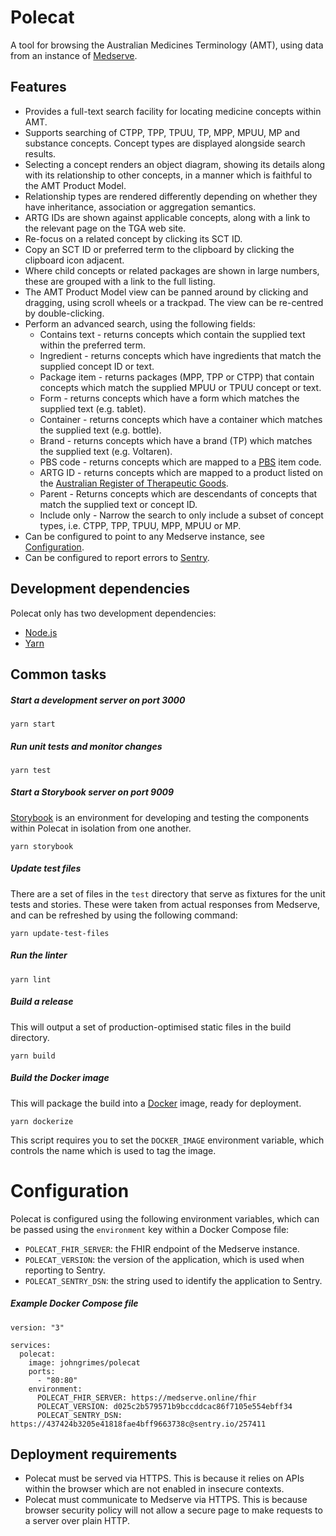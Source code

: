 # Polecat

A tool for browsing the Australian Medicines Terminology (AMT), using data from
an instance of [Medserve](https://medserve.online).

## Features

* Provides a full-text search facility for locating medicine concepts within
  AMT.
* Supports searching of CTPP, TPP, TPUU, TP, MPP, MPUU, MP and substance
  concepts.
  Concept types are displayed alongside search results.
* Selecting a concept renders an object diagram, showing its details along with
  its relationship to other concepts, in a manner which is faithful to the AMT
  Product Model.
* Relationship types are rendered differently depending on whether they have
  inheritance, association or aggregation semantics.
* ARTG IDs are shown against applicable concepts, along with a link to the
  relevant page on the TGA web site.
* Re-focus on a related concept by clicking its SCT ID.
* Copy an SCT ID or preferred term to the clipboard by clicking the clipboard
  icon adjacent.
* Where child concepts or related packages are shown in large numbers, these
  are grouped with a link to the full listing.
* The AMT Product Model view can be panned around by clicking and dragging,
  using scroll wheels or a trackpad. The view can be re-centred by
  double-clicking.
* Perform an advanced search, using the following fields:
  * Contains text - returns concepts which contain the supplied text within the preferred term.
  * Ingredient - returns concepts which have ingredients that match the supplied concept ID or text.
  * Package item - returns packages (MPP, TPP or CTPP) that contain concepts which match the supplied MPUU or TPUU concept or text.
  * Form - returns concepts which have a form which matches the supplied text (e.g. tablet).
  * Container - returns concepts which have a container which matches the supplied text (e.g. bottle).
  * Brand - returns concepts which have a brand (TP) which matches the supplied text (e.g. Voltaren).
  * PBS code - returns concepts which are mapped to a [PBS](https://pbs.gov.au/) item code.
  * ARTG ID - returns concepts which are mapped to a product listed on the [Australian Register of Therapeutic Goods](https://www.tga.gov.au/australian-register-therapeutic-goods).
  * Parent - Returns concepts which are descendants of concepts that match the supplied text or concept ID.
  * Include only - Narrow the search to only include a subset of concept types, i.e. CTPP, TPP, TPUU, MPP, MPUU or MP.
* Can be configured to point to any Medserve instance, see
  [Configuration](#configuration).
* Can be configured to report errors to [Sentry](https://sentry.io).

## Development dependencies

Polecat only has two development dependencies:

* [Node.js](https://nodejs.org/)
* [Yarn](https://yarnpkg.com/)

## Common tasks

##### Start a development server on port 3000

```
yarn start
```

##### Run unit tests and monitor changes

```
yarn test
```

##### Start a Storybook server on port 9009

[Storybook](https://storybook.js.org/) is an environment for developing and
testing the components within Polecat in isolation from one another.

```
yarn storybook
```

##### Update test files

There are a set of files in the `test` directory that serve as fixtures for the
unit tests and stories. These were taken from actual responses from Medserve,
and can be refreshed by using the following command:

```
yarn update-test-files
```

##### Run the linter

```
yarn lint
```

##### Build a release

This will output a set of production-optimised static files in the build directory.

```
yarn build
```

##### Build the Docker image

This will package the build into a [Docker](https://www.docker.com/) image, ready for deployment.

```
yarn dockerize
```

This script requires you to set the `DOCKER_IMAGE` environment variable, which controls the name which is used to tag the image.

# Configuration

Polecat is configured using the following environment variables, which can be
passed using the `environment` key within a Docker Compose file:

* `POLECAT_FHIR_SERVER`: the FHIR endpoint of the Medserve instance.
* `POLECAT_VERSION`: the version of the application, which is used when
  reporting to Sentry.
* `POLECAT_SENTRY_DSN`: the string used to identify the application to Sentry.

##### Example Docker Compose file

```
version: "3"

services:
  polecat:
    image: johngrimes/polecat
    ports:
      - "80:80"
    environment:
      POLECAT_FHIR_SERVER: https://medserve.online/fhir
      POLECAT_VERSION: d025c2b579571b9bccddcac86f7105e554ebff34
      POLECAT_SENTRY_DSN: https://437424b3205e41818fae4bff9663738c@sentry.io/257411
```

## Deployment requirements

* Polecat must be served via HTTPS. This is because it relies on APIs within the
  browser which are not enabled in insecure contexts.
* Polecat must communicate to Medserve via HTTPS. This is because browser
  security policy will not allow a secure page to make requests to a server
  over plain HTTP.
